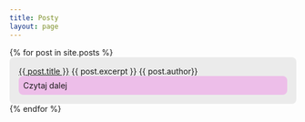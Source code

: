 ```yaml
---
title: Posty
layout: page
---
```


<div>
  {% for post in site.posts %}
    <div style="padding:1rem;background-color:#ebebeb;border-radius:0.5rem;">
      <a href="{{ post.url }}">{{ post.title }}</a>
      {{ post.excerpt }}
      {{ post.author}}
      <a style="display:block;padding:0.5rem;background-color:#edbee9;border-radius:0.5rem">Czytaj dalej</a>
    </div>
  {% endfor %}
</div>
 
